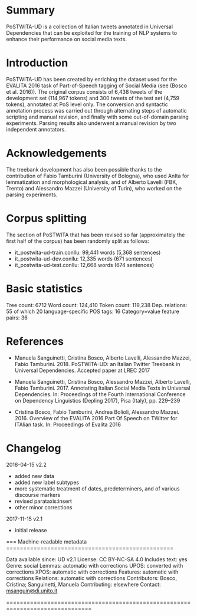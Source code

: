 # Summary

PoSTWITA-UD is a collection of Italian tweets annotated in Universal Dependencies that can be exploited for the training of NLP systems to enhance their performance on social media texts.


# Introduction

PoSTWITA-UD has been created by enriching the dataset used for the EVALITA 2016 task of Part-of-Speech tagging of Social Media (see (Bosco et al. 2016)).
The original corpus consists of 6,438 tweets of the development set (114,967 tokens) and 300 tweets of the test set (4,759 tokens), annotated at PoS level only. 
The conversion and syntactic annotation process was carried out through alternating steps of automatic scripting and manual revision, and finally with some out-of-domain parsing experiments. Parsing results also underwent a manual revision by two independent annotators.


# Acknowledgements

The treebank development has also been possible thanks to the contribution of Fabio Tamburini (University of Bologna), who used AnIta for lemmatization and morphological analysis, and of Alberto Lavelli (FBK, Trento) and Alessandro Mazzei (University of Turin),  who worked on the parsing experiments.


# Corpus splitting

The section of PoSTWITA that has been revised so far (approximately the first half of the corpus) has been randomly split as follows:
* it_postwita-ud-train.conllu: 99,441 words (5,368 sentences)
* it_postwita-ud-dev.conllu: 12,335 words (671 sentences)
* it_postwita-ud-test.conllu: 12,668 words (674 sentences)


# Basic statistics

Tree count: 6712
Word count: 124,410
Token count: 119,238
Dep. relations: 55 of which 20 language-specific
POS tags: 16
Category=value feature pairs: 36


# References

* Manuela Sanguinetti, Cristina Bosco, Alberto Lavelli, Alessandro Mazzei, Fabio Tamburini. 2018. PoSTWITA-UD: an Italian Twitter Treebank in Universal Dependencies. Accepted paper at LREC 2017

* Manuela Sanguinetti, Cristina Bosco, Alessandro Mazzei, Alberto Lavelli, Fabio Tamburini. 2017. Annotating Italian Social Media Texts in Universal Dependencies. In: Proceedings of the Fourth International Conference on Dependency Linguistics (Depling 2017), Pisa (Italy), pp. 229–239

* Cristina Bosco, Fabio Tamburini, Andrea Bolioli, Alessandro Mazzei. 2016. Overview of the EVALITA 2016 Part Of Speech on TWitter for ITAlian task. In: Proceedings of Evalita 2016

# Changelog

2018-04-15 v2.2 
* added new data
* added new label subtypes		
* more systematic treatment of dates, predeterminers, and of various discourse markers
* revised parataxis:insert
* other minor corrections

2017-11-15 v2.1
* initial release


=== Machine-readable metadata =================================================

Data available since: UD v2.1
License: CC BY-NC-SA 4.0
Includes text: yes
Genre: social
Lemmas: automatic with corrections
UPOS: converted with corrections
XPOS: automatic with corrections
Features: automatic with corrections
Relations: automatic with corrections
Contributors: Bosco, Cristina; Sanguinetti, Manuela
Contributing: elsewhere
Contact: msanguin@di.unito.it

===============================================================================